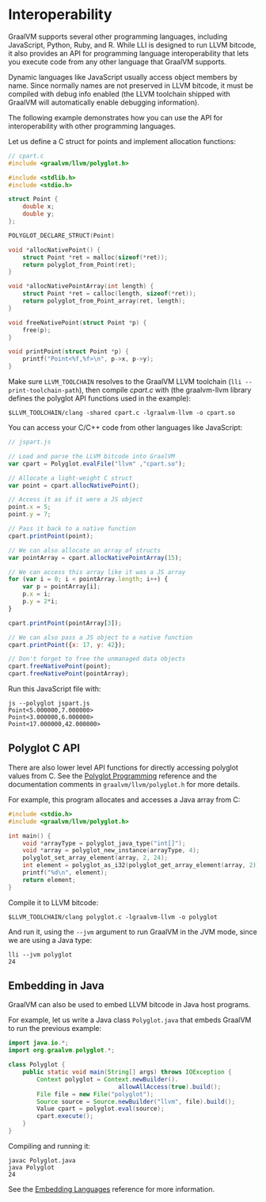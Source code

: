 # Interoperability

GraalVM supports several other programming languages, including JavaScript,
Python, Ruby, and R. While LLI is designed to run LLVM bitcode, it also provides
an API for programming language interoperability that lets you execute code from
any other language that GraalVM supports.

Dynamic languages like JavaScript usually access object members by name. Since
normally names are not preserved in LLVM bitcode, it must be compiled with debug
info enabled (the LLVM toolchain shipped with GraalVM will automatically enable
debugging information).

The following example demonstrates how you can use the API for interoperability
with other programming languages.

Let us define a C struct for points and implement allocation functions:

```c
// cpart.c
#include <graalvm/llvm/polyglot.h>

#include <stdlib.h>
#include <stdio.h>

struct Point {
    double x;
    double y;
};

POLYGLOT_DECLARE_STRUCT(Point)

void *allocNativePoint() {
    struct Point *ret = malloc(sizeof(*ret));
    return polyglot_from_Point(ret);
}

void *allocNativePointArray(int length) {
    struct Point *ret = calloc(length, sizeof(*ret));
    return polyglot_from_Point_array(ret, length);
}

void freeNativePoint(struct Point *p) {
    free(p);
}

void printPoint(struct Point *p) {
    printf("Point<%f,%f>\n", p->x, p->y);
}
```

Make sure `LLVM_TOOLCHAIN` resolves to the GraalVM LLVM toolchain (`lli --print-toolchain-path`),
then compile _cpart.c_ with (the graalvm-llvm library defines the polyglot
API functions used in the example):
```shell
$LLVM_TOOLCHAIN/clang -shared cpart.c -lgraalvm-llvm -o cpart.so
```

You can access your C/C++ code from other languages like JavaScript:

```js
// jspart.js

// Load and parse the LLVM bitcode into GraalVM
var cpart = Polyglot.evalFile("llvm" ,"cpart.so");

// Allocate a light-weight C struct
var point = cpart.allocNativePoint();

// Access it as if it were a JS object
point.x = 5;
point.y = 7;

// Pass it back to a native function
cpart.printPoint(point);

// We can also allocate an array of structs
var pointArray = cpart.allocNativePointArray(15);

// We can access this array like it was a JS array
for (var i = 0; i < pointArray.length; i++) {
    var p = pointArray[i];
    p.x = i;
    p.y = 2*i;
}

cpart.printPoint(pointArray[3]);

// We can also pass a JS object to a native function
cpart.printPoint({x: 17, y: 42});

// Don't forget to free the unmanaged data objects
cpart.freeNativePoint(point);
cpart.freeNativePoint(pointArray);
```

Run this JavaScript file with:
```shell
js --polyglot jspart.js
Point<5.000000,7.000000>
Point<3.000000,6.000000>
Point<17.000000,42.000000>
```

## Polyglot C API

There are also lower level API functions for directly accessing polyglot values
from C. See the [Polyglot Programming](https://www.graalvm.org/reference-manual/polyglot-programming/) reference
and the documentation comments in `graalvm/llvm/polyglot.h` for more details.

For example, this program allocates and accesses a Java array from C:

```c
#include <stdio.h>
#include <graalvm/llvm/polyglot.h>

int main() {
    void *arrayType = polyglot_java_type("int[]");
    void *array = polyglot_new_instance(arrayType, 4);
    polyglot_set_array_element(array, 2, 24);
    int element = polyglot_as_i32(polyglot_get_array_element(array, 2));
    printf("%d\n", element);
    return element;
}
```

Compile it to LLVM bitcode:

```shell
$LLVM_TOOLCHAIN/clang polyglot.c -lgraalvm-llvm -o polyglot
```

And run it, using the `--jvm` argument to run GraalVM in the JVM mode, since we are
using a Java type:

```shell
lli --jvm polyglot
24
```

## Embedding in Java

GraalVM can also be used to embed LLVM bitcode in Java host programs.

For example, let us write a Java class `Polyglot.java` that embeds GraalVM to
run the previous example:

```java
import java.io.*;
import org.graalvm.polyglot.*;

class Polyglot {
    public static void main(String[] args) throws IOException {
        Context polyglot = Context.newBuilder().
        		               allowAllAccess(true).build();
        File file = new File("polyglot");
        Source source = Source.newBuilder("llvm", file).build();
        Value cpart = polyglot.eval(source);
        cpart.execute();
    }
}
```

Compiling and running it:
```shell
javac Polyglot.java
java Polyglot
24
```

See the [Embedding Languages](https://www.graalvm.org/reference-manual/embed-languages/) reference for
more information.
